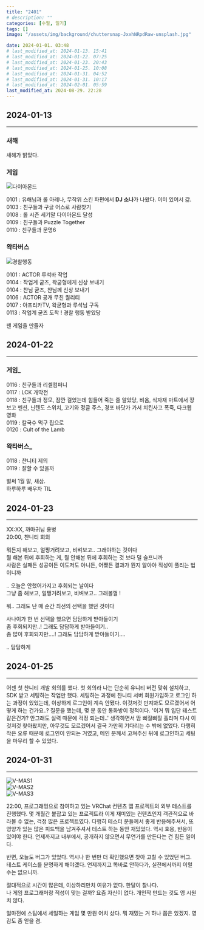 ```yaml
---
title: "2401"
# description: ""
categories: [수필, 일기]
tags: []
image: "/assets/img/background/chuttersnap-JxxhNRpdRaw-unsplash.jpg"

date: 2024-01-01. 03:48
# last_modified_at: 2024-01-13. 15:41
# last_modified_at: 2024-01-22. 07:25
# last_modified_at: 2024-01-23. 20:43
# last_modified_at: 2024-01-25. 10:08
# last_modified_at: 2024-01-31. 04:52
# last_modified_at: 2024-01-31. 10:17
# last_modified_at: 2024-02-01. 05:59
last_modified_at: 2024-08-29. 22:28
---
```


## 2024-01-13

---

### 새해

새해가 밝았다.  

### 게임

![다이아몬드](/assets/img/post/stone/2024/240108-0000.png)  

0101 : 유해님과 롤 아레나, 무작위 스킨 파편에서 **DJ 소나**가 나왔다. 이미 있어서 갊.  
0103 : 친구들과 구글 어스로 사람찾기  
0108 : 롤 시즌 세기말 다이아몬드 달성  
0109 : 친구들과 Puzzle Together  
0110 : 친구들과 문명6  

### 왁타버스

![경찰행동](/assets/img/post/stone/2024/240113-0000.jpg)  

0101 : ACTOR 루석바 작업  
0104 : 작업계 굳즈, 왁굳형에게 신상 보내기  
0104 : 챤님 굳즈, 챤님께 신상 보내기  
0106 : ACTOR 공개 무친 퀄리티  
0107 : 아프리카TV, 왁굳형과 루석님 구독  
0113 : 작업계 굳즈 도착 ! 경찰 행동 받았당  

팬 게임을 만들자  

## 2024-01-22

---

### 게임_

0116 : 친구들과 리셀컴퍼니  
0117 : LCK 개막전  
0118 : 친구들과 정모, 잠깐 걸었는데 힘들어 죽는 줄 알았당, 비옴, 식자재 마트에서 장보고 펜션, 닌텐도 스위치, 고기와 정글 주스, 경포 바닷가 가서 치킨사고 폭죽, 다크웹 영화  
0119 : 칼국수 먹구 집으로  
0120 : Cult of the Lamb  

### 왁타버스_

0118 : 챤니티 제의  
0119 : 잘할 수 있을까  

벌써 1월 말, 새삼.  
하루하루 배우자 TIL  

## 2024-01-23

---

XX:XX, 까마귀님 용병  
20:00, 챤니티 회의  

뭐든지 해보고, 얼쩡거려보고, 비벼보고.. 그래야하는 것이다  
뭘 해본 뒤에 후회하는 게, 뭘 안해본 뒤에 후회하는 것 보다 덜 슬프니까  
사람은 실패든 성공이든 이도저도 아니든, 어쨌든 결과가 뭔지 알아야 직성이 풀리는 법이니까  

.. 오늘은 안했어가지고 후회되는 날이다  
그냥 좀 해보고, 얼쩡거려보고, 비벼보고.. 그래볼껄 !  

뭐.. 그래도 난 매 순간 최선의 선택을 했던 것이다  

사나이가 한 번 선택을 했으면 담담하게 받아들이기  
좀 후회되지만..! 그래도 담담하게 받아들이기..  
좀 많이 후회되지만....! 그래도 담담하게 받아들이기....  

.. 담담하게  

## 2024-01-25

---

어젠 첫 챤니티 개발 회의를 했다. 첫 회의라 나는 단순히 유니티 버전 맞춰 설치하고, SDK 받고 세팅하는 작업만 했다. 세팅하는 과정에 챤니티 서버 회원가입하고 로그인 하는 과정이 있었는데, 이상하게 로그인이 계속 안됐다. 이것저것 만져봐도 모르겠어서 어떻게 하는 건가요..? 질문을 했는데, 몇 분 동안 통화방이 정적이다. '이거 뭐 입단 테스트 같은건가? 안그래도 실력 때문에 걱정 되는데..' 생각하면서 땀 삐질삐질 흘리며 다시 이것저것 찾아봤지만, 아무것도 모르겠어서 결국 가만히 기다리는 수 밖에 없었다. 다행히 작은 오류 때문에 로그인이 안되는 거였고, 메인 분께서 고쳐주신 뒤에 로그인하고 세팅을 마무리 할 수 있었다.  

## 2024-01-31

---

![V-MAS1](/assets/img/post/stone/2024/240131-0000.jpg)  
![V-MAS2](/assets/img/post/stone/2024/240131-0001.jpg)  
![V-MAS3](/assets/img/post/stone/2024/240131-0002.jpg)  

22:00, 프로그래밍으로 참여하고 있는 VRChat 컨텐츠 맵 프로젝트의 외부 테스트를 진행했다. 몇 개월간 붙잡고 있는 프로젝트라 이게 재미있는 컨텐츠인지 객관적으로 바라볼 수 없는, 걱정 많은 프로젝트였다. 다행히 테스터 분들께서 좋게 반응해주셔서, 또 영양가 있는 많은 피드백을 남겨주셔서 테스트 하는 동안 재밌었다. 역시 호응, 반응이 있어야 한다. 언제까지고 내부에서, 공개하지 않으면서 무언가를 만든다는 건 힘든 일이다.  

반면, 오늘도 버그가 있었다. 역시나 한 번만 더 확인했으면 찾아 고칠 수 있었던 버그.  
테스트 케이스를 분명하게 해야겠다. 언제까지고 똑바로 안하다가, 실전에서까지 이럴 수는 없으니까.  

절대적으로 시간이 많은데, 이상하리만치 여유가 없다. 한달이 찰나다.  
나 게임 프로그래머랑 적성이 맞는 걸까? 요즘 자신이 없다. 개인작 만드는 것도 영 시원치 않다.  

얼마전에 스팀에서 세일하는 게임 몇 만원 어치 샀다. 뭐 재밌는 거 하나 쯤은 있겠지. 영감도 좀 얻을 겸.  
